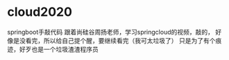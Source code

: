 # cloud2020
springboot手敲代码
跟着尚硅谷周扬老师，学习springcloud的视频，敲的，
好像是没看完，所以给自己提个醒，要继续看完（我可太垃圾了）
只是为了有个痕迹，好歹也是一个垃圾渣渣程序员
